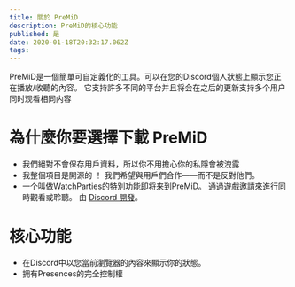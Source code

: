 ```yaml
---
title: 關於 PreMiD
description: PreMiD的核心功能
published: 是
date: 2020-01-18T20:32:17.062Z
tags:
---
```


PreMiD是一個簡單可自定義化的工具。可以在您的Discord個人狀態上顯示您正在播放/收聽的內容。 它支持許多不同的平台并且将会在之后的更新支持多个用户同时观看相同内容

# 為什麼你要選擇下載 PreMiD
- 我們絕對不會保存用戶資料，所以你不用擔心你的私隱會被洩露
- 我整個項目是開源的 ！ 我們希望與用戶們合作――而不是反對他們。
- 一个叫做WatchParties的特別功能即将来到PreMiD。 通過遊戲邀請來進行同時觀看或聆聽。 由 [Discord 開發](https://discordapp.com/)。

# 核心功能
- 在Discord中以您當前瀏覽器的內容來顯示你的狀態。
- 拥有Presences的完全控制權